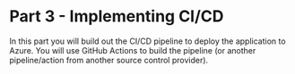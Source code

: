 # Part 3 - Implementing CI/CD

In this part you will build out the CI/CD pipeline to deploy the application to Azure.  You will use GitHub Actions to build the pipeline (or another pipeline/action from another source control provider).
